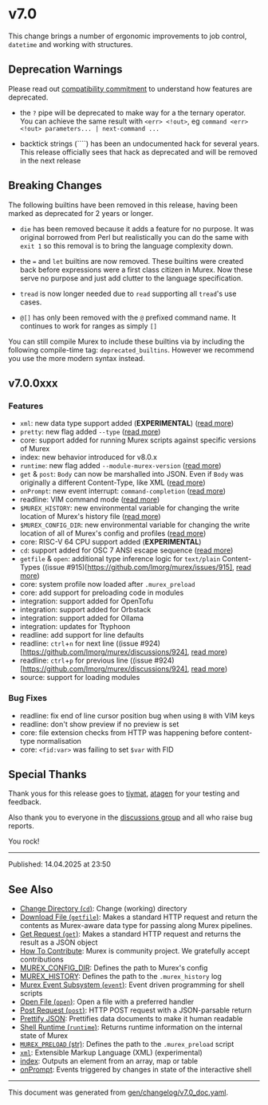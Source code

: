 # v7.0

This change brings a number of ergonomic improvements to job control, `datetime` and working with structures.

## Deprecation Warnings

Please read out [compatibility commitment](https://murex.rocks/compatibility.html) to understand how features are deprecated.

* the `?` pipe will be deprecated to make way for a the ternary operator. You can achieve the same result with `<err> <!out>`, eg `command <err> <!out> parameters... | next-command ...`

* backtick strings (````) has been an undocumented hack for several years. This release officially sees that hack as deprecated and will be removed in the next release

## Breaking Changes

The following builtins have been removed in this release, having been marked as deprecated for 2 years or longer.

* `die` has been removed because it adds a feature for no purpose. It was original borrowed from Perl but realistically you can do the same with `exit 1` so this removal is to bring the language complexity down.

* the `=` and `let` builtins are now removed. These builtins were created back before expressions were a first class citizen in Murex. Now these serve no purpose and just add clutter to the language specification.

* `tread` is now longer needed due to `read` supporting all `tread`'s use cases.

* `@[]` has only been removed with the `@` prefixed command name. It continues to work for ranges as simply `[]`

You can still compile Murex to include these builtins via by including the following compile-time tag: `deprecated_builtins`. However we recommend you use the more modern syntax instead.

## v7.0.0xxx

### Features

* `xml`: new data type support added (**EXPERIMENTAL**) ([read more](/docs/types/xml.md))
* `pretty`: new flag added `--type` ([read more](/docs/commands/pretty.md))
* core: support added for running Murex scripts against specific versions of Murex
* index: new behavior introduced for v8.0.x
* `runtime`: new flag added `--module-murex-version` ([read more](/docs/commands/runtime.md))
* `get` & `post`: `Body` can now be marshalled into JSON. Even if `Body` was originally a different Content-Type, like XML ([read more](/docs/commands/get.md))
* `onPrompt`: new event interrupt: `command-completion` ([read more](/docs/events/onprompt.md))
* readline: VIM command mode ([read more](/docs/user-guide/terminal-keys.md))
* `$MUREX_HISTORY`: new environmental variable for changing the write location of Murex's history file ([read more](/docs/variables/murex_history.md))
* `$MUREX_CONFIG_DIR`: new environmental variable for changing the write location of all of Murex's config and profiles ([read more](/docs/variables/murex_config_dir.md))
* core: RISC-V 64 CPU support added (**EXPERIMENTAL**)
* `cd`: support added for OSC 7 ANSI escape sequence ([read more](/docs/commands/cd.md))
* `getfile` & `open`: additional type inference logic for `text/plain` Content-Types ((issue #915)[https://github.com/lmorg/murex/issues/915], [read more](/docs/commands/getfile.md))
* core: system profile now loaded after `.murex_preload`
* core: add support for preloading code in modules
* integration: support added for OpenTofu
* integration: support added for Orbstack
* integration: support added for Ollama
* integration: updates for Ttyphoon
* readline: add support for line defaults
* readline: `ctrl`+`n` for next line ((issue #924)[https://github.com/lmorg/murex/discussions/924], [read more](/docs/user-guide/terminal-keys.md))
* readline: `ctrl`+`p` for previous line ((issue #924)[https://github.com/lmorg/murex/discussions/924], [read more](/docs/user-guide/terminal-keys.md))
* source: support for loading modules

### Bug Fixes

* readline: fix end of line cursor position bug when using `B` with VIM keys
* readline: don't show preview if no preview is set
* core: file extension checks from HTTP was happening before content-type normalisation
* core: `<fid:var>` was failing to set `$var` with FID

## Special Thanks

Thank yous for this release goes to [tiymat](https://github.com/tiymat), [atagen](https://github.com/atagen) for your testing and feedback.

Also thank you to everyone in the [discussions group](https://github.com/lmorg/murex/discussions) and all who raise bug reports.

You rock!

<hr>

Published: 14.04.2025 at 23:50

## See Also

* [Change Directory (`cd`)](../commands/cd.md):
  Change (working) directory
* [Download File (`getfile`)](../commands/getfile.md):
  Makes a standard HTTP request and return the contents as Murex-aware data type for passing along Murex pipelines.
* [Get Request (`get`)](../commands/get.md):
  Makes a standard HTTP request and returns the result as a JSON object
* [How To Contribute](../Murex/CONTRIBUTING.md):
  Murex is community project. We gratefully accept contributions
* [MUREX_CONFIG_DIR](../variables/murex_config_dir.md):
  Defines the path to Murex's config
* [MUREX_HISTORY](../variables/murex_history.md):
  Defines the path to the `.murex_history` log
* [Murex Event Subsystem (`event`)](../commands/event.md):
  Event driven programming for shell scripts
* [Open File (`open`)](../commands/open.md):
  Open a file with a preferred handler
* [Post Request (`post`)](../commands/post.md):
  HTTP POST request with a JSON-parsable return
* [Prettify JSON](../commands/pretty.md):
  Prettifies data documents to make it human readable
* [Shell Runtime (`runtime`)](../commands/runtime.md):
  Returns runtime information on the internal state of Murex
* [`MUREX_PRELOAD` (str)](../variables/murex_preload.md):
  Defines the path to the `.murex_preload` script
* [`xml`](../types/xml.md):
  Extensible Markup Language (XML) (experimental)
* [index](../parser/item-index.md):
  Outputs an element from an array, map or table
* [onPrompt](../events/onprompt.md):
  Events triggered by changes in state of the interactive shell

<hr/>

This document was generated from [gen/changelog/v7.0_doc.yaml](https://github.com/lmorg/murex/blob/master/gen/changelog/v7.0_doc.yaml).